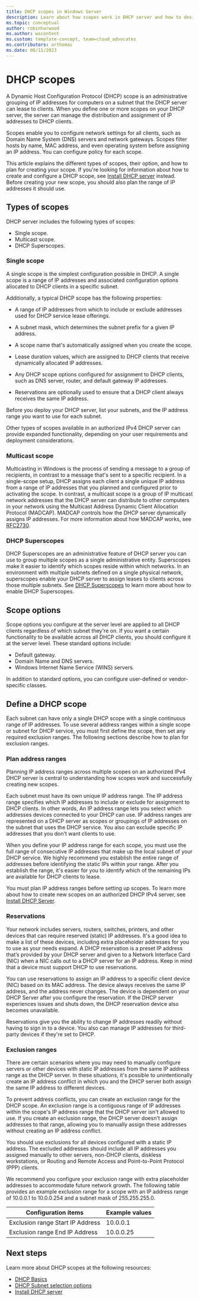 ```yaml
---
title: DHCP scopes in Windows Server
description: Learn about how scopes work in DHCP server and how to design IP address ranges.
ms.topic: conceptual
author: robinharwood
ms.author: wscontent
ms.custom: template-concept, team=cloud_advocates
ms.contributors: orthomas
ms.date: 08/11/2023
---
```


# DHCP scopes

A Dynamic Host Configuration Protocol (DHCP) scope is an administrative grouping of IP addresses for computers on a subnet that the DHCP server can lease to clients. When you define one or more scopes on your DHCP server, the server can manage the distribution and assignment of IP addresses to DHCP clients.

Scopes enable you to configure network settings for all clients, such as Domain Name System (DNS) servers and network gateways. Scopes filter hosts by name, MAC address, and even operating system before assigning an IP address. You can configure policy for each scope.

This article explains the different types of scopes, their option, and how to plan for creating your scope. If you're looking for information about how to create and configure a DHCP scope, see [Install DHCP server](/dhcp-deploy-wps.md) instead. Before creating your new scope, you should also plan the range of IP addresses it should use.

## Types of scopes

DHCP server includes the following types of scopes:

- Single scope.
- Multicast scope.
- DHCP Superscopes.

### Single scope

A single scope is the simplest configuration possible in DHCP. A single scope is a range of IP addresses and associated configuration options allocated to DHCP clients in a specific subnet.

Additionally, a typical DHCP scope has the following properties:

- A range of IP addresses from which to include or exclude addresses used for DHCP service lease offerings.

- A subnet mask, which determines the subnet prefix for a given IP address.

- A scope name that's automatically assigned when you create the scope.

- Lease duration values, which are assigned to DHCP clients that receive dynamically allocated IP addresses.

- Any DHCP scope options configured for assignment to DHCP clients, such as DNS server, router, and default gateway IP addresses.

- Reservations are optionally used to ensure that a DHCP client always receives the same IP address.

Before you deploy your DHCP server, list your subnets, and the IP address range you want to use for each subnet.

Other types of scopes available in an authorized IPv4 DHCP server can provide expanded functionality, depending on your user requirements and deployment considerations.

### Multicast scope

Multicasting in Windows is the process of sending a message to a group of recipients, in contrast to a message that's sent to a specific recipient. In a single-scope setup, DHCP assigns each client a single unique IP address from a range of IP addresses that you planned and configured prior to activating the scope. In contrast, a multicast scope is a group of IP multicast network addresses that the DHCP server can distribute to other computers in your network using the Multicast Address Dynamic Client Allocation Protocol (MADCAP). MADCAP controls how the DHCP server dynamically assigns IP addresses. For more information about how MADCAP works, see [RFC2730](https://www.rfc-editor.org/rfc/rfc2730).

### DHCP Superscopes

DHCP Superscopes are an administrative feature of DHCP server you can use to group multiple scopes as a single administrative entity. Superscopes make it easier to identify which scopes reside within which networks. In an environment with multiple subnets defined on a single physical network, superscopes enable your DHCP server to assign leases to clients across those multiple subnets. See [DHCP Superscopes](/openspecs/windows_protocols/ms-dhcpm/4b3dafe4-70e5-4085-969e-4bb402d9c68b) to learn more about how to enable DHCP Superscopes.

## Scope options

Scope options you configure at the server level are applied to all DHCP clients regardless of which subnet they're on. If you want a certain functionality to be available across all DHCP clients, you should configure it at the server level. These standard options include:

- Default gateway.
- Domain Name and DNS servers.
- Windows Internet Name Service (WINS) servers.

In addition to standard options, you can configure user-defined or vendor-specific classes.

## Define a DHCP scope

Each subnet can have only a single DHCP scope with a single continuous range of IP addresses. To use several address ranges within a single scope or subnet for DHCP service, you must first define the scope, then set any required exclusion ranges. The following sections describe how to plan for exclusion ranges.

### Plan address ranges

Planning IP address ranges across multiple scopes on an authorized IPv4 DHCP server is central to understanding how scopes work and successfully creating new scopes.

Each subnet must have its own unique IP address range. The IP address range specifies which IP addresses to include or exclude for assignment to DHCP clients. In other words, An IP address range lets you select which addresses devices connected to your DHCP can use. IP address ranges are represented on a DHCP server as scopes or groupings of IP addresses on the subnet that uses the DHCP service. You also can exclude specific IP addresses that you don't want clients to use.

When you define your IP address range for each scope, you must use the full range of consecutive IP addresses that make up the local subnet of your DHCP service. We highly recommend you establish the entire range of addresses before identifying the static IPs within your range. After you establish the range, it's easier for you to identify which of the remaining IPs are available for DHCP clients to lease.

You must plan IP address ranges before setting up scopes. To learn more about how to create new scopes on an authorized DHCP IPv4 server, see [Install DHCP Server](quickstart-install-configure-DHCP-server.md).

### Reservations

Your network includes servers, routers, switches, printers, and other devices that can require reserved (static) IP addresses. It's a good idea to make a list of these devices, including extra placeholder addresses for you to use as your needs expand. A DHCP reservation is a preset IP address that’s provided by your DHCP server and given to a Network Interface Card (NIC) when a NIC calls out to a DHCP server for an IP address. Keep in mind that a device must support DHCP to use reservations.

You can use reservations to assign an IP address to a specific client device (NIC) based on its MAC address. The device always receives the same IP address, and the address never changes. The device is dependent on your DHCP Server after you configure the reservation. If the DHCP server experiences issues and shuts down, the DHCP reservation device also becomes unavailable.

Reservations give you the ability to change IP addresses readily without having to sign in to a device. You also can manage IP addresses for third-party devices if they're set to DHCP.

### Exclusion ranges

There are certain scenarios where you may need to manually configure servers or other devices with static IP addresses from the same IP address range as the DHCP server. In these situations, it's possible to unintentionally create an IP address conflict in which you and the DHCP server both assign the same IP address to different devices.

To prevent address conflicts, you can create an exclusion range for the DHCP scope. An exclusion range is a contiguous range of IP addresses within the scope's IP address range that the DHCP server isn't allowed to use. If you create an exclusion range, the DHCP server doesn't assign addresses to that range, allowing you to manually assign these addresses without creating an IP address conflict.

You should use exclusions for all devices configured with a static IP address. The excluded addresses should include all IP addresses you assigned manually to other servers, non-DHCP clients, diskless workstations, or Routing and Remote Access and Point-to-Point Protocol (PPP) clients.

We recommend you configure your exclusion range with extra placeholder addresses to accommodate future network growth. The following table provides an example exclusion range for a scope with an IP address range of 10.0.0.1 to 10.0.0.254 and a subnet mask of 255.255.255.0.

|Configuration items|Example values|
|-----------------------|------------------|
|Exclusion range Start IP Address|10.0.0.1|
|Exclusion range End IP Address|10.0.0.25|

## Next steps

Learn more about DHCP scopes at the following resources:

- [DHCP Basics](../troubleshoot/dynamic-host-configuration-protocol-basics)
- [DHCP Subnet selection options](/dhcp-subnet-options.md)
- [Install DHCP server](/dhcp-deploy-wps.md)